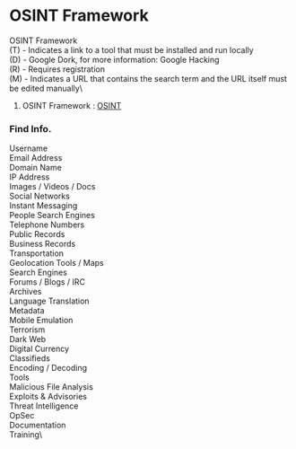 # OSINT Framework
  
 OSINT Framework\
   (T) - Indicates a link to a tool that must be installed and run locally\
   (D) - Google Dork, for more information: Google Hacking\
   (R) - Requires registration\
   (M) - Indicates a URL that contains the search term and the URL itself must be edited manually\

  1. OSINT Framework : <a href="https://osintframework.com/">OSINT</a>

### Find Info.

Username\
Email Address\
Domain Name\
IP Address\
Images / Videos / Docs\
Social Networks\
Instant Messaging\
People Search Engines\
Telephone Numbers\
Public Records\
Business Records\
Transportation\
Geolocation Tools / Maps\
Search Engines\
Forums / Blogs / IRC\
Archives\
Language Translation\
Metadata\
Mobile Emulation\
Terrorism\
Dark Web\
Digital Currency\
Classifieds\
Encoding / Decoding\
Tools\
Malicious File Analysis\
Exploits & Advisories\
Threat Intelligence\
OpSec\
Documentation\
Training\






























